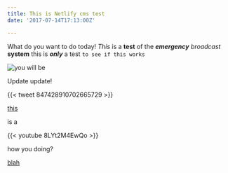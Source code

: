 ```yaml
---
title: This is Netlify cms test
date: '2017-07-14T17:13:00Z'

---
```

What do you want to do today! *This* is a **test** of the ***emergency*** *broadcast* **system** this is ***only*** a test `to see if this works`

<img src="/images/uploads/ywb.gif" alt="you will be" data-vivaldi-spatnav-clickable="1">

Update update!

{{< tweet 847428910702665729 >}}

<a href="www.netlify.com" data-vivaldi-spatnav-clickable="1">this</a>

is a

{{< youtube 8LYt2M4EwQo >}}

how you doing?

[blah](http://www.namesilo.com)